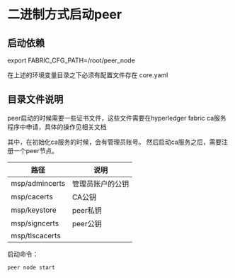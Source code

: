 # 二进制方式启动peer

## 启动依赖

export FABRIC_CFG_PATH=/root/peer_node

在上述的环境变量目录之下必须有配置文件存在 core.yaml

## 目录文件说明

peer启动的时候需要一些证书文件，这些文件需要在hyperledger fabric ca服务程序中申请，具体的操作见相关文档

其中，在初始化ca服务的时候，会有管理员账号。
然后启动ca服务之后，需要注册一个peer节点。

| 路径       | 说明|
| ---------  | --------- |
|   msp/admincerts   | 管理员账户的公钥  | 
|   msp/cacerts   | CA公钥  | 
|   msp/keystore   | peer私钥  | 
|   msp/signcerts   |  peer公钥 | 
|   msp/tlscacerts   |   | 

启动命令：

```startpeer
peer node start
```


